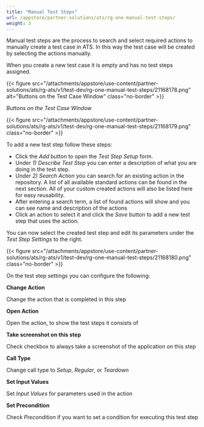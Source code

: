 ```yaml
---
title: "Manual Test Steps"
url: /appstore/partner-solutions/ats/rg-one-manual-test-steps/
weight: 3
---
```


Manual test steps are the process to search and select required actions to manually create a test case in ATS. In this way the test case will be created by selecting the actions manually.

When you create a new test case it is empty and has no test steps assigned.

{{< figure src="/attachments/appstore/use-content/partner-solutions/ats/rg-ats/v1/test-dev/rg-one-manual-test-steps/21168178.png" alt="Buttons on the Test Case Window" class="no-border" >}}

*Buttons on the Test Case Window*

{{< figure src="/attachments/appstore/use-content/partner-solutions/ats/rg-ats/v1/test-dev/rg-one-manual-test-steps/21168179.png" class="no-border" >}}

To add a new test step follow these steps:

* Click the *Add* button to open the *Test Step Setup* form.
* Under *1) Describe Test Step* you can enter a description of what you are doing in the test step.
* Under *2) Search Action* you can search for an existing action in the repository. A list of all available standard actions can be found in the next section. All of your custom created actions will also be listed here for easy reusability.
* After entering a search term, a list of found actions will show and you can see name and description of the actions
* Click an action to select it and click the *Save* button to add a new test step that uses the action.

You can now select the created test step and edit its parameters under the *Test Step Settings* to the right.

{{< figure src="/attachments/appstore/use-content/partner-solutions/ats/rg-ats/v1/test-dev/rg-one-manual-test-steps/21168180.png" class="no-border" >}}

On the test step settings you can configure the following:

**Change Action**

Change the action that is completed in this step

**Open Action**

Open the action, to show the test steps it consists of

**Take screenshot on this step**

Check checkbox to always take a screenshot of the application on this step

**Call Type**

Change call type to *Setup*, *Regular*, or *Teardown*

**Set Input Values**

Set *Input Values* for parameters used in the action

**Set Precondition**

Check *Precondition* if you want to set a condition for executing this test step
